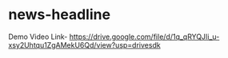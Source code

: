 # news-headline

Demo Video Link- https://drive.google.com/file/d/1q_qRYQJIi_u-xsy2Uhtqu1ZgAMekU6Qd/view?usp=drivesdk
